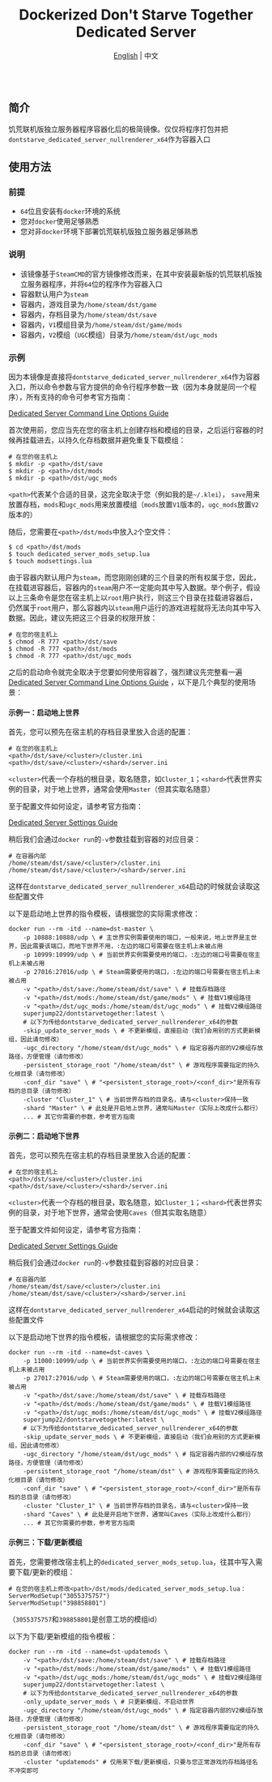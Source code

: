 <div align="center">
  <h1>Dockerized Don't Starve Together Dedicated Server</h1>
</div>

<p align="center">
  <a href="README.md">English</a> | <span>中文</span>
</p>

<br />
<br />

## 简介

饥荒联机版独立服务器程序容器化后的极简镜像。仅仅将程序打包并把`dontstarve_dedicated_server_nullrenderer_x64`作为容器入口

## 使用方法

### 前提

- `64`位且安装有`docker`环境的系统
- 您对`docker`使用足够熟悉
- 您对非`docker`环境下部署饥荒联机版独立服务器足够熟悉

### 说明

- 该镜像基于`SteamCMD`的官方镜像修改而来，在其中安装最新版的饥荒联机版独立服务器程序，并将`64`位的程序作为容器入口
- 容器默认用户为`steam`
- 容器内，游戏目录为`/home/steam/dst/game`
- 容器内，存档目录为`/home/steam/dst/save`
- 容器内，`V1`模组目录为`/home/steam/dst/game/mods`
- 容器内，`V2`模组（`UGC`模组）目录为`/home/steam/dst/ugc_mods`

### 示例

因为本镜像是直接将`dontstarve_dedicated_server_nullrenderer_x64`作为容器入口，所以命令参数与官方提供的命令行程序参数一致（因为本身就是同一个程序），所有支持的命令可参考官方指南：

[Dedicated Server Command Line Options Guide](https://forums.kleientertainment.com/forums/topic/64743-dedicated-server-command-line-options-guide/)

首次使用前，您应当先在您的宿主机上创建存档和模组的目录，之后运行容器的时候再挂载进去，以持久化存档数据并避免重复下载模组：

```shell
# 在您的宿主机上
$ mkdir -p <path>/dst/save
$ mkdir -p <path>/dst/mods
$ mkdir -p <path>/dst/ugc_mods
```

`<path>`代表某个合适的目录，这完全取决于您（例如我的是`~/.klei`），
`save`用来放置存档，`mods`和`ugc_mods`用来放置模组（`mods`放置`V1`版本的，`ugc_mods`放置`V2`版本的）

随后，您需要在`<path>/dst/mods`中放入`2`个空文件：

```shell
$ cd <path>/dst/mods
$ touch dedicated_server_mods_setup.lua
$ touch modsettings.lua
```

由于容器内默认用户为`steam`，而您刚刚创建的三个目录的所有权属于您，因此，在挂载进容器后，容器内的`steam`用户不一定能向其中写入数据。举个例子，假设以上三条命令是您在宿主机上以`root`用户执行，则这三个目录在挂载进容器后，仍然属于`root`用户，那么容器内以`steam`用户运行的游戏进程就将无法向其中写入数据。因此，建议先把这三个目录的权限开放：

```shell
# 在您的宿主机上
$ chmod -R 777 <path>/dst/save
$ chmod -R 777 <path>/dst/mods
$ chmod -R 777 <path>/dst/ugc_mods
```

之后的启动命令就完全取决于您要如何使用容器了，强烈建议先完整看一遍[Dedicated Server Command Line Options Guide](https://forums.kleientertainment.com/forums/topic/64743-dedicated-server-command-line-options-guide/)
，以下是几个典型的使用场景：

#### 示例一：启动地上世界

首先，您可以预先在宿主机的存档目录里放入合适的配置：

```
# 在您的宿主机上
<path>/dst/save/<cluster>/cluster.ini
<path>/dst/save/<cluster>/<shard>/server.ini
```

`<cluster>`代表一个存档的根目录，取名随意，如`Cluster_1`；`<shard>`代表世界实例的目录，对于地上世界，通常会使用`Master`（但其实取名随意）

至于配置文件如何设定，请参考官方指南：

[Dedicated Server Settings Guide](https://forums.kleientertainment.com/forums/topic/64552-dedicated-server-settings-guide/)

稍后我们会通过`docker run`的`-v`参数挂载到容器的对应目录：

```
# 在容器内部
/home/steam/dst/save/<cluster>/cluster.ini
/home/steam/dst/save/<cluster>/<shard>/server.ini
```

这样在`dontstarve_dedicated_server_nullrenderer_x64`启动的时候就会读取这些配置文件

以下是启动地上世界的指令模板，请根据您的实际需求修改：

```shell
docker run --rm -itd --name=dst-master \
    -p 10888:10888/udp \ # 主世界实例需要使用的端口，一般来说，地上世界是主世界，因此需要该端口，而地下世界不用，:左边的端口号需要在宿主机上未被占用
    -p 10999:10999/udp \ # 当前世界实例需要使用的端口，:左边的端口号需要在宿主机上未被占用
    -p 27016:27016/udp \ # Steam需要使用的端口，:左边的端口号需要在宿主机上未被占用
    -v "<path>/dst/save:/home/steam/dst/save" \ # 挂载存档路径
    -v "<path>/dst/mods:/home/steam/dst/game/mods" \ # 挂载V1模组路径
    -v "<path>/dst/ugc_mods:/home/steam/dst/ugc_mods" \ # 挂载V2模组路径
    superjump22/dontstarvetogether:latest \
    # 以下为传给dontstarve_dedicated_server_nullrenderer_x64的参数
    -skip_update_server_mods \ # 不更新模组，直接启动（我们会用别的方式更新模组，因此请勿修改）
    -ugc_directory "/home/steam/dst/ugc_mods" \ # 指定容器内部的V2模组存放路径，方便管理（请勿修改）
    -persistent_storage_root "/home/steam/dst" \ # 游戏程序需要指定的持久化根目录（请勿修改）
    -conf_dir "save" \ # "<persistent_storage_root>/<conf_dir>"是所有存档的总目录（请勿修改）
    -cluster "Cluster_1" \ # 当前世界存档的目录名，请与<cluster>保持一致
    -shard "Master" \ # 此处是开启地上世界，通常叫Master（实际上改成什么都行）
    ... # 其它你需要的参数，参考官方指南
```

#### 示例二：启动地下世界

首先，您可以预先在宿主机的存档目录里放入合适的配置：

```
# 在您的宿主机上
<path>/dst/save/<cluster>/cluster.ini
<path>/dst/save/<cluster>/<shard>/server.ini
```

`<cluster>`代表一个存档的根目录，取名随意，如`Cluster_1`；`<shard>`代表世界实例的目录，对于地下世界，通常会使用`Caves`（但其实取名随意）

至于配置文件如何设定，请参考官方指南：

[Dedicated Server Settings Guide](https://forums.kleientertainment.com/forums/topic/64552-dedicated-server-settings-guide/)

稍后我们会通过`docker run`的`-v`参数挂载到容器的对应目录：

```
# 在容器内部
/home/steam/dst/save/<cluster>/cluster.ini
/home/steam/dst/save/<cluster>/<shard>/server.ini
```

这样在`dontstarve_dedicated_server_nullrenderer_x64`启动的时候就会读取这些配置文件

以下是启动地下世界的指令模板，请根据您的实际需求修改：

```shell
docker run --rm -itd --name=dst-caves \
    -p 11000:10999/udp \ # 当前世界实例需要使用的端口，:左边的端口号需要在宿主机上未被占用
    -p 27017:27016/udp \ # Steam需要使用的端口，:左边的端口号需要在宿主机上未被占用
    -v "<path>/dst/save:/home/steam/dst/save" \ # 挂载存档路径
    -v "<path>/dst/mods:/home/steam/dst/game/mods" \ # 挂载V1模组路径
    -v "<path>/dst/ugc_mods:/home/steam/dst/ugc_mods" \ # 挂载V2模组路径
    superjump22/dontstarvetogether:latest \
    # 以下为传给dontstarve_dedicated_server_nullrenderer_x64的参数
    -skip_update_server_mods \ # 不更新模组，直接启动（我们会用别的方式更新模组，因此请勿修改）
    -ugc_directory "/home/steam/dst/ugc_mods" \ # 指定容器内部的V2模组存放路径，方便管理（请勿修改）
    -persistent_storage_root "/home/steam/dst" \ # 游戏程序需要指定的持久化根目录（请勿修改）
    -conf_dir "save" \ # "<persistent_storage_root>/<conf_dir>"是所有存档的总目录（请勿修改）
    -cluster "Cluster_1" \ # 当前世界存档的目录名，请与<cluster>保持一致
    -shard "Caves" \ # 此处是开启地下世界，通常叫Caves（实际上改成什么都行）
    ... # 其它你需要的参数，参考官方指南
```

#### 示例三：下载/更新模组

首先，您需要修改宿主机上的`dedicated_server_mods_setup.lua`，往其中写入需要下载/更新的模组：

```shell
# 在您的宿主机上修改<path>/dst/mods/dedicated_server_mods_setup.lua：
ServerModSetup("3055375757")
ServerModSetup("398858801")
```

（`3055375757`和`398858801`是创意工坊的模组id）

以下为下载/更新模组的指令模板：

```shell
docker run --rm -itd --name=dst-updatemods \
    -v "<path>/dst/save:/home/steam/dst/save" \ # 挂载存档路径
    -v "<path>/dst/mods:/home/steam/dst/game/mods" \ # 挂载V1模组路径
    -v "<path>/dst/ugc_mods:/home/steam/dst/ugc_mods" \ # 挂载V2模组路径
    superjump22/dontstarvetogether:latest \
    # 以下为传给dontstarve_dedicated_server_nullrenderer_x64的参数
    -only_update_server_mods \ # 只更新模组，不启动世界
    -ugc_directory "/home/steam/dst/ugc_mods" \ # 指定容器内部的V2模组存放路径，方便管理（请勿修改）
    -persistent_storage_root "/home/steam/dst" \ # 游戏程序需要指定的持久化根目录（请勿修改）
    -conf_dir "save" \ # "<persistent_storage_root>/<conf_dir>"是所有存档的总目录（请勿修改）
    -cluster "updatemods" # 仅用来下载/更新模组，只要与您正常游戏的存档路径名不冲突即可
```
